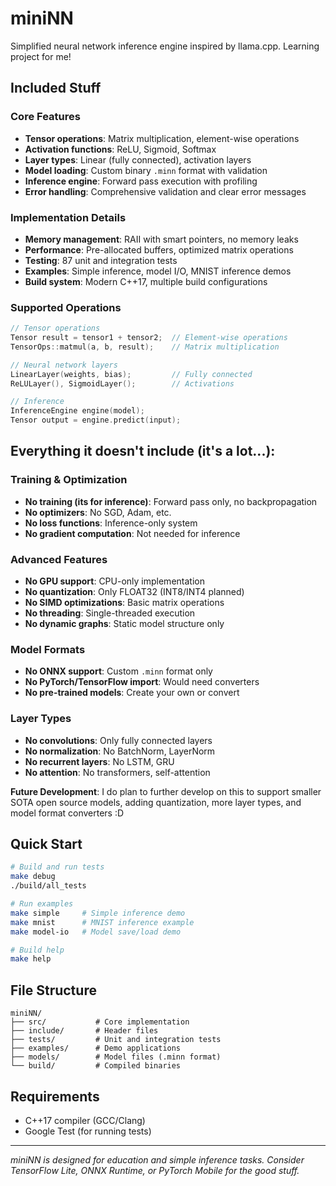 # miniNN
Simplified neural network inference engine inspired by llama.cpp. Learning project for me!

## Included Stuff

### Core Features
- **Tensor operations**: Matrix multiplication, element-wise operations
- **Activation functions**: ReLU, Sigmoid, Softmax
- **Layer types**: Linear (fully connected), activation layers
- **Model loading**: Custom binary `.minn` format with validation
- **Inference engine**: Forward pass execution with profiling
- **Error handling**: Comprehensive validation and clear error messages

### Implementation Details
- **Memory management**: RAII with smart pointers, no memory leaks
- **Performance**: Pre-allocated buffers, optimized matrix operations
- **Testing**: 87 unit and integration tests
- **Examples**: Simple inference, model I/O, MNIST inference demos
- **Build system**: Modern C++17, multiple build configurations

### Supported Operations
```cpp
// Tensor operations
Tensor result = tensor1 + tensor2;  // Element-wise operations
TensorOps::matmul(a, b, result);    // Matrix multiplication

// Neural network layers
LinearLayer(weights, bias);         // Fully connected
ReLULayer(), SigmoidLayer();        // Activations

// Inference
InferenceEngine engine(model);
Tensor output = engine.predict(input);
```

## Everything it doesn't include (it's a lot...):

### Training & Optimization
- **No training (its for inference)**: Forward pass only, no backpropagation
- **No optimizers**: No SGD, Adam, etc.
- **No loss functions**: Inference-only system
- **No gradient computation**: Not needed for inference

### Advanced Features  
- **No GPU support**: CPU-only implementation
- **No quantization**: Only FLOAT32 (INT8/INT4 planned)
- **No SIMD optimizations**: Basic matrix operations
- **No threading**: Single-threaded execution
- **No dynamic graphs**: Static model structure only

### Model Formats
- **No ONNX support**: Custom `.minn` format only
- **No PyTorch/TensorFlow import**: Would need converters
- **No pre-trained models**: Create your own or convert

### Layer Types
- **No convolutions**: Only fully connected layers
- **No normalization**: No BatchNorm, LayerNorm
- **No recurrent layers**: No LSTM, GRU
- **No attention**: No transformers, self-attention

**Future Development**: I do plan to further develop on this to support smaller SOTA open source models, 
adding quantization, more layer types, and model format converters :D

## Quick Start

```bash
# Build and run tests
make debug
./build/all_tests

# Run examples
make simple     # Simple inference demo  
make mnist      # MNIST inference example
make model-io   # Model save/load demo

# Build help
make help
```

## File Structure

```
miniNN/
├── src/           # Core implementation
├── include/       # Header files  
├── tests/         # Unit and integration tests
├── examples/      # Demo applications
├── models/        # Model files (.minn format)
└── build/         # Compiled binaries
```

## Requirements

- C++17 compiler (GCC/Clang)
- Google Test (for running tests)

---

*miniNN is designed for education and simple inference tasks. Consider TensorFlow Lite, ONNX Runtime, or PyTorch Mobile for the good stuff.*